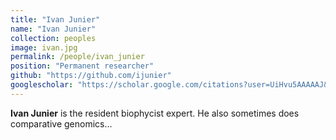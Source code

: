 ```yaml
---
title: "Ivan Junier"
name: "Ivan Junier"
collection: peoples
image: ivan.jpg
permalink: /people/ivan_junier
position: "Permanent researcher"
github: "https://github.com/ijunier"
googlescholar: "https://scholar.google.com/citations?user=UiHvu5AAAAAJ&hl=en"
---
```


**Ivan Junier** is the resident biophycist expert. He also sometimes does
comparative genomics...
